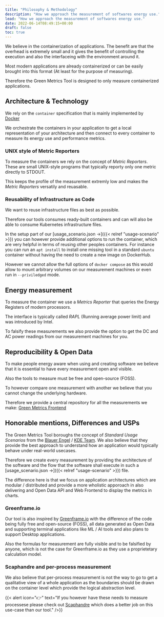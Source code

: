 ```yaml
---
title: "Philosophy & Methodology"
description: "How we approach the measurement of softwares energy use."
lead: "How we approach the measurement of softwares energy use."
date: 2022-06-14T08:49:15+00:00
draft: false
toc: true
---
```


We believe in the containerization of applications.
The benefit are that the overhead is extremely small and
it gives the benefit of controlling the execution and also the interfaceing with the
environment around it.

Most modern applications are already containerized or can be easily brought into this format (At least for the purpose of measuring).

Therefore the Green Metrics Tool is designed to only measure containerized applications.


## Architecture & Technology

We rely on the `container` specification that is mainly implemented by [Docker](https://www.docker.com/)

We orchestrate the containers in your application to get a local representation of your architecture
and then connect to every container to measure its energy use and performance metrics.

### UNIX style of Metric Reporters

To measure the containers we rely on the concept of *Metric Reporters*.
These are small UNIX-style programs that typically reporty only one metric directly to STDOUT.

This keeps the profile of the measurement extremly low and makes the *Metric Reporters* versatily and reuasable.

### Reusability of Infrastructure as Code

We want to reuse infrastructure files as best as possible.

Therefore our tools consumes ready-built containers and can will also be able to consume Kubernetes
infrastructure files.

In the setup part of our [usage_scenario.json →]({{< relref "usage-scenario" >}}) you can however provide
additional options to run the container, which are very helpful in terms of reusing other peoples containers.
For instance you can run an `apt install` to install one missing tool in a standard `ubuntu` container without
having the need to create a new image on DockerHub.

However we cannot allow the full options of `docker compose` as this would allow to mount arbitrary volumes
on our measurement machines or even run in `--priviledged` mode.

## Energy measurement

To measure the container we use a *Metrics Reporter* that queries the Energy Registers
of modern processors.

The interface is typically called *RAPL* (Running average power limit) and was introduced by Intel.

To falsify these measurements we also provide the option to get the DC and AC power readings from our
measurement machines for you.

## Reproducibility & Open Data

To make people energy aware when using and creating software we believe that it is essential to have
every measurement open and visible.

Also the tools to measure must be free and open-source (FOSS).

To however compare one measurement with another we believe that you cannot change the underlying hardware.

Therefore we provide a central repository for all the measurements we make: [Green Metrics Frontend](https://metrics.green-coding.org)

## Honorable mentions, Differences and USPs

The Green Metrics Tool boroughs the concept of *Standard Usage Scenarios* from the [Blauer Engel](https://www.blauer-engel.de/en/productworld/resources-and-energy-efficient-software-products) / [KDE Team](https://eco.kde.org).
We also believe that they provide the best approach to understand how an application
would typically behave under real-world usecases.

Therefore we create every measurement by providing the architecture of the software and the flow
that the software shall execute in such a [usage_scenario.json →]({{< relref "usage-scenario" >}}) file.

The difference here is that we focus on application architectures which are modular / distributed
and provide a more wholistic apporoach in also delivering and Open Data API and Web Frontend to display the metrics in charts.

### Greenframe.io
Our tool is also inspired by [Greenframe.io](https://www.greenframe.io) with the difference of the code
being fully free and open-source (FOSS), all data generated as Open Data and supporting terminal applications like
ML / AI tools and also plans to support Desktop applications.

Also the formulas for measurement are fully visible and to be falsified by anyone, which is not the case for Greenframe.io as they
use a proprietetary calculation model.

### Scaphandre and per-process measurement
We also believe that per-process measurement is not the way to go to get a qualitative view of a whole application
as the boundaries should be drawn on the container level which provide the logical abstraction level.

{{< alert icon="👉" text="If you however have these needs to measure processese please check out <a href='https://github.com/hubblo-org/scaphandre'>Scaphandre</a> which does a better job on this use-case than our tool." />}}

